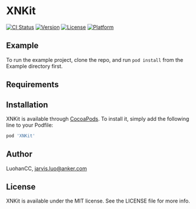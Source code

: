 # XNKit

[![CI Status](https://img.shields.io/travis/LuohanCC/XNKit.svg?style=flat)](https://travis-ci.org/LuohanCC/XNKit)
[![Version](https://img.shields.io/cocoapods/v/XNKit.svg?style=flat)](https://cocoapods.org/pods/XNKit)
[![License](https://img.shields.io/cocoapods/l/XNKit.svg?style=flat)](https://cocoapods.org/pods/XNKit)
[![Platform](https://img.shields.io/cocoapods/p/XNKit.svg?style=flat)](https://cocoapods.org/pods/XNKit)

## Example

To run the example project, clone the repo, and run `pod install` from the Example directory first.

## Requirements

## Installation

XNKit is available through [CocoaPods](https://cocoapods.org). To install
it, simply add the following line to your Podfile:

```ruby
pod 'XNKit'
```

## Author

LuohanCC, jarvis.luo@anker.com

## License

XNKit is available under the MIT license. See the LICENSE file for more info.
